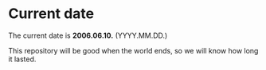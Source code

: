 # Current date

The current date is **2006.06.10.** (YYYY.MM.DD.)

This repository will be good when the world ends, so we will know how long it lasted.